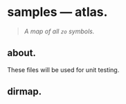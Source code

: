 # samples — atlas.

> *A map of all `zo` symbols.*

## about.

These files will be used for unit testing. 

## dirmap.
